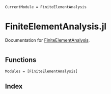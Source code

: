 ```@meta
CurrentModule = FiniteElementAnalysis
```

# FiniteElementAnalysis.jl

Documentation for [FiniteElementAnalysis](https://github.com/jmanthony3/FiniteElementAnalysis.jl).

```@contents
```

## Functions
```@autodocs
Modules = [FiniteElementAnalysis]
```

## Index
```@index
```